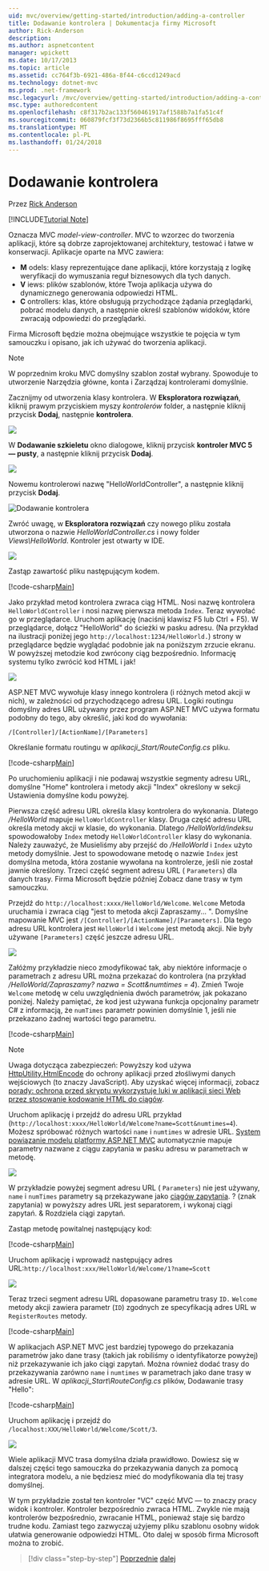 ```yaml
---
uid: mvc/overview/getting-started/introduction/adding-a-controller
title: Dodawanie kontrolera | Dokumentacja firmy Microsoft
author: Rick-Anderson
description: 
ms.author: aspnetcontent
manager: wpickett
ms.date: 10/17/2013
ms.topic: article
ms.assetid: cc764f3b-6921-486a-8f44-c6ccd1249acd
ms.technology: dotnet-mvc
ms.prod: .net-framework
msc.legacyurl: /mvc/overview/getting-started/introduction/adding-a-controller
msc.type: authoredcontent
ms.openlocfilehash: c8f317b2ac133f560461917af1588b7a1fa51c4f
ms.sourcegitcommit: 060879fcf3f73d2366b5c811986f8695fff65db8
ms.translationtype: MT
ms.contentlocale: pl-PL
ms.lasthandoff: 01/24/2018
---
```

<a name="adding-a-controller"></a>Dodawanie kontrolera
====================
Przez [Rick Anderson](https://github.com/Rick-Anderson)

[!INCLUDE[Tutorial Note](sample/code-location.md)]

Oznacza MVC *model-view-controller*. MVC to wzorzec do tworzenia aplikacji, które są dobrze zaprojektowanej architektury, testować i łatwe w konserwacji. Aplikacje oparte na MVC zawiera:

- **M** odels: klasy reprezentujące dane aplikacji, które korzystają z logikę weryfikacji do wymuszania reguł biznesowych dla tych danych.
- **V** iews: plików szablonów, które Twoja aplikacja używa do dynamicznego generowania odpowiedzi HTML.
- **C** ontrollers: klas, które obsługują przychodzące żądania przeglądarki, pobrać modelu danych, a następnie określ szablonów widoków, które zwracają odpowiedzi do przeglądarki.

Firma Microsoft będzie można obejmujące wszystkie te pojęcia w tym samouczku i opisano, jak ich używać do tworzenia aplikacji.

> [!NOTE]
> W poprzednim kroku MVC domyślny szablon został wybrany. Spowoduje to utworzenie Narzędzia główne, konta i Zarządzaj kontrolerami domyślnie.

Zacznijmy od utworzenia klasy kontrolera. W **Eksploratora rozwiązań**, kliknij prawym przyciskiem myszy *kontrolerów* folder, a następnie kliknij przycisk **Dodaj**, następnie **kontrolera**.


![](adding-a-controller/_static/image1.png)

W **Dodawanie szkieletu** okno dialogowe, kliknij przycisk **kontroler MVC 5 — pusty**, a następnie kliknij przycisk **Dodaj**.

![](adding-a-controller/_static/image2.png)  
 

Nowemu kontrolerowi nazwę "HelloWorldController", a następnie kliknij przycisk **Dodaj**.

![Dodawanie kontrolera](adding-a-controller/_static/image3.png)

Zwróć uwagę, w **Eksploratora rozwiązań** czy nowego pliku została utworzona o nazwie *HelloWorldController.cs* i nowy folder *Views\HelloWorld*. Kontroler jest otwarty w IDE.

![](adding-a-controller/_static/image4.png)

Zastąp zawartość pliku następującym kodem.

[!code-csharp[Main](adding-a-controller/samples/sample1.cs)]

Jako przykład metod kontrolera zwraca ciąg HTML. Nosi nazwę kontrolera `HelloWorldController` i nosi nazwę pierwsza metoda `Index`. Teraz wywołać go w przeglądarce. Uruchom aplikację (naciśnij klawisz F5 lub Ctrl + F5). W przeglądarce, dołącz &quot;HelloWorld&quot; do ścieżki w pasku adresu. (Na przykład na ilustracji poniżej jego `http://localhost:1234/HelloWorld.`) strony w przeglądarce będzie wyglądać podobnie jak na poniższym zrzucie ekranu. W powyższej metodzie kod zwrócony ciąg bezpośrednio. Informację systemu tylko zwrócić kod HTML i jak!

![](adding-a-controller/_static/image5.png)

ASP.NET MVC wywołuje klasy innego kontrolera (i różnych metod akcji w nich), w zależności od przychodzącego adresu URL. Logiki routingu domyślny adres URL używany przez program ASP.NET MVC używa formatu podobny do tego, aby określić, jaki kod do wywołania:

`/[Controller]/[ActionName]/[Parameters]`

Określanie formatu routingu w *aplikacji\_Start/RouteConfig.cs* pliku.

[!code-csharp[Main](adding-a-controller/samples/sample2.cs?highlight=7-8)]

Po uruchomieniu aplikacji i nie podawaj wszystkie segmenty adresu URL, domyślne "Home" kontrolera i metody akcji "Index" określony w sekcji Ustawienia domyślne kodu powyżej.

Pierwsza część adresu URL określa klasy kontrolera do wykonania. Dlatego */HelloWorld* mapuje `HelloWorldController` klasy. Druga część adresu URL określa metody akcji w klasie, do wykonania. Dlatego */HelloWorld/indeksu* spowodowałoby `Index` metody `HelloWorldController` klasy do wykonania. Należy zauważyć, że Musieliśmy aby przejść do */HelloWorld* i `Index` użyto metody domyślnie. Jest to spowodowane metodę o nazwie `Index` jest domyślna metoda, która zostanie wywołana na kontrolerze, jeśli nie został jawnie określony. Trzeci część segment adresu URL ( `Parameters`) dla danych trasy. Firma Microsoft będzie później Zobacz dane trasy w tym samouczku.

Przejdź do `http://localhost:xxxx/HelloWorld/Welcome`. `Welcome` Metoda uruchamia i zwraca ciąg &quot;jest to metoda akcji Zapraszamy... &quot;. Domyślne mapowanie MVC jest `/[Controller]/[ActionName]/[Parameters]`. Dla tego adresu URL kontrolera jest `HelloWorld` i `Welcome` jest metodą akcji. Nie były używane `[Parameters]` część jeszcze adresu URL.

![](adding-a-controller/_static/image6.png)

Załóżmy przykładzie nieco zmodyfikować tak, aby niektóre informacje o parametrach z adresu URL można przekazać do kontrolera (na przykład */HelloWorld/Zapraszamy? nazwa = Scott&amp;numtimes = 4*). Zmień Twoje `Welcome` metodę w celu uwzględnienia dwóch parametrów, jak pokazano poniżej. Należy pamiętać, że kod jest używana funkcja opcjonalny parametr C# z informacją, że `numTimes` parametr powinien domyślnie 1, jeśli nie przekazano żadnej wartości tego parametru.

[!code-csharp[Main](adding-a-controller/samples/sample3.cs)]

> [!NOTE]
> Uwaga dotycząca zabezpieczeń: Powyższy kod używa [HttpUtility.HtmlEncode](https://msdn.microsoft.com/library/ee360286(v=vs.110).aspx) do ochrony aplikacji przed złośliwymi danych wejściowych (to znaczy JavaScript). Aby uzyskać więcej informacji, zobacz [porady: ochrona przed skryptu wykorzystuje luki w aplikacji sieci Web przez stosowanie kodowanie HTML do ciągów](https://msdn.microsoft.com/library/a2a4yykt(v=vs.100).aspx).


 Uruchom aplikację i przejdź do adresu URL przykład (`http://localhost:xxxx/HelloWorld/Welcome?name=Scott&numtimes=4`). Możesz spróbować różnych wartości `name` i `numtimes` w adresie URL. [System powiązanie modelu platformy ASP.NET MVC](http://odetocode.com/Blogs/scott/archive/2009/04/27/6-tips-for-asp-net-mvc-model-binding.aspx) automatycznie mapuje parametry nazwane z ciągu zapytania w pasku adresu w parametrach w metodę.

![](adding-a-controller/_static/image7.png)

W przykładzie powyżej segment adresu URL ( `Parameters`) nie jest używany, `name` i `numTimes` parametry są przekazywane jako [ciągów zapytania](http://en.wikipedia.org/wiki/Query_string). ? (znak zapytania) w powyższy adres URL jest separatorem, i wykonaj ciągi zapytań. &amp; Rozdziela ciągi zapytań.

Zastąp metodę powitalnej następujący kod:

[!code-csharp[Main](adding-a-controller/samples/sample4.cs)]

Uruchom aplikację i wprowadź następujący adres URL:`http://localhost:xxx/HelloWorld/Welcome/1?name=Scott`

![](adding-a-controller/_static/image8.png)

Teraz trzeci segment adresu URL dopasowane parametru trasy `ID.` `Welcome` metody akcji zawiera parametr (`ID`) zgodnych ze specyfikacją adres URL w `RegisterRoutes` metody.

[!code-csharp[Main](adding-a-controller/samples/sample5.cs?highlight=7)]

W aplikacjach ASP.NET MVC jest bardziej typowego do przekazania parametrów jako dane trasy (takich jak robiliśmy o identyfikatorze powyżej) niż przekazywanie ich jako ciągi zapytań. Można również dodać trasy do przekazywania zarówno `name` i `numtimes` w parametrach jako dane trasy w adresie URL. W *aplikacji\_Start\RouteConfig.cs* plików, Dodawanie trasy "Hello":

[!code-csharp[Main](adding-a-controller/samples/sample6.cs?highlight=13-16)]

Uruchom aplikację i przejdź do `/localhost:XXX/HelloWorld/Welcome/Scott/3`.

![](adding-a-controller/_static/image9.png)

Wiele aplikacji MVC trasa domyślna działa prawidłowo. Dowiesz się w dalszej części tego samouczka do przekazywania danych za pomocą integratora modelu, a nie będziesz mieć do modyfikowania dla tej trasy domyślnej.

W tym przykładzie został ten kontroler &quot;VC&quot; część MVC — to znaczy pracy widok i kontroler. Kontroler bezpośrednio zwraca HTML. Zwykle nie mają kontrolerów bezpośrednio, zwracanie HTML, ponieważ staje się bardzo trudne kodu. Zamiast tego zazwyczaj użyjemy pliku szablonu osobny widok ułatwia generowanie odpowiedzi HTML. Oto dalej w sposób firma Microsoft można to zrobić.

>[!div class="step-by-step"]
[Poprzednie](getting-started.md)
[dalej](adding-a-view.md)

